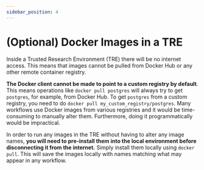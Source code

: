 ```yaml
---
sidebar_position: 4
---
```


# (Optional) Docker Images in a TRE

Inside a Trusted Research Environment (TRE) there will be no internet access. This means that images cannot be pulled from Docker Hub or any other remote container registry.

**The Docker client cannot be made to point to a custom registry by default**. This means operations like `docker pull postgres` will always try to get `postgres`, for example, from Docker Hub. To get `postgres` from a custom registry, you need to do `docker pull my_custom_registry/postgres`. Many workflows use Docker images from various registries and it would be time-consuming to manually alter them. Furthermore, doing it programmatically would be impractical.

In order to run any images in the TRE without having to alter any image names, **you will need to pre-install them into the local environment before disconnecting it from the internet.** Simply install them locally using `docker pull`. This will save the images locally with names matching what may appear in any workflow.
